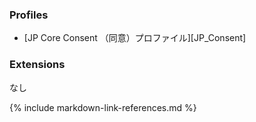 ### Profiles
* [JP Core Consent （同意）プロファイル][JP_Consent]

### Extensions
なし

{% include markdown-link-references.md %}
